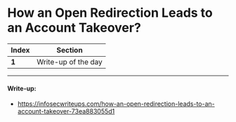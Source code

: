 # How an Open Redirection Leads to an Account Takeover?

Index | Section
--- | ---
**1** | Write-up of the day

___


#### Write-up: 

* https://infosecwriteups.com/how-an-open-redirection-leads-to-an-account-takeover-73ea883055d1
